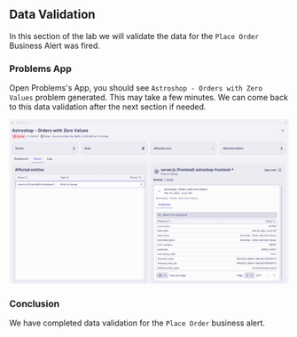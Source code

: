 ## Data Validation

In this section of the lab we will validate the data for the `Place Order` Business Alert was fired.   

### Problems App

Open Problems's App,  you should see `Astroshop - Orders with Zero Values` problem generated.   This may take a few minutes. We can come back to this data validation after the next section if needed.

![Business Alert](../../../assets/images/05_bizevents_metric_placeorder_business_alert_data_validation.png)

### Conclusion

We have completed data validation for the `Place Order` business alert.